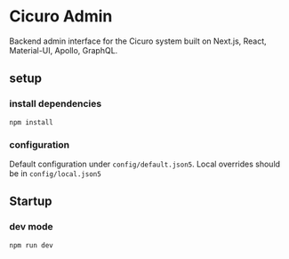 # Cicuro Admin

Backend admin interface for the Cicuro system built on Next.js, React,
Material-UI, Apollo, GraphQL.

## setup

### install dependencies

```
npm install

```

### configuration

Default configuration under `config/default.json5`.  Local overrides
should be in `config/local.json5`



## Startup

### dev mode
```
npm run dev
```
